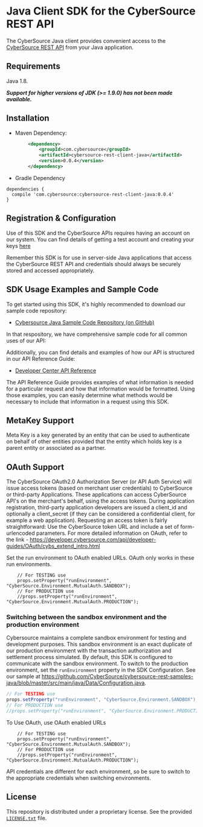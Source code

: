 # Java Client SDK for the CyberSource REST API

The CyberSource Java client provides convenient access to the [CyberSource REST API](https://developer.cybersource.com/api/reference/api-reference.html) from your Java application.

## Requirements

Java 1.8.

***Support for higher versions of JDK (>= 1.9.0) has not been made available.***

## Installation

* Maven Dependency:

```xml
        <dependency>
			<groupId>com.cybersource</groupId>
			<artifactId>cybersource-rest-client-java</artifactId>
			<version>0.0.4</version>
		</dependency>
```
* Gradle Dependency
````
dependencies {
  compile 'com.cybersource:cybersource-rest-client-java:0.0.4'
}
````

## Registration & Configuration
Use of this SDK and the CyberSource APIs requires having an account on our system. You can find details of getting a test account and creating your keys [here](https://developer.cybersource.com/api/developer-guides/dita-gettingstarted/registration.html) 

Remember this SDK is for use in server-side Java applications that access the CyberSource REST API and credentials should always be securely stored and accessed appropriately. 


## SDK Usage Examples and Sample Code
To get started using this SDK, it's highly recommended to download our sample code repository:
* [Cybersource Java Sample Code Repository (on GitHub)](https://github.com/CyberSource/cybersource-rest-samples-java)

In that respository, we have comprehensive sample code for all common uses of our API:

Additionally, you can find details and examples of how our API is structured in our API Reference Guide:
* [Developer Center API Reference](https://developer.cybersource.com/api/reference/api-reference.html)

The API Reference Guide provides examples of what information is needed for a particular request and how that information would be formatted. Using those examples, you can easily determine what methods would be necessary to include that information in a request using this SDK.

## MetaKey Support
Meta Key is a key generated by an entity that can be used to authenticate on behalf of other entities provided that the entity which holds key is a parent entity or associated as a partner.

## OAuth Support
The CyberSource OAuth2.0 Authorization Server (or API Auth Service) will issue access tokens (based on merchant user credentials) to CyberSource or third-party Applications. These applications can access CyberSource API's on the merchant's behalf, using the access tokens.
During application registration, third-party application developers are issued a client_id and optionally a client_secret (if they can be considered a confidential client, for example a web application). Requesting an access token is fairly straightforward:  Use the CyberSource token URL and include a set of form-urlencoded parameters.
For more detailed information on OAuth, refer to the link - https://developer.cybersource.com/api/developer-guides/OAuth/cybs_extend_intro.html

Set the run environment to OAuth enabled URLs. OAuth only works in these run environments.
```
   	// For TESTING use
	props.setProperty("runEnvironment", "CyberSource.Environment.MutualAuth.SANDBOX");
	// For PRODUCTION use
	//props.setProperty("runEnvironment", "CyberSource.Environment.MutualAuth.PRODUCTION");
```

### Switching between the sandbox environment and the production environment
Cybersource maintains a complete sandbox environment for testing and development purposes. This sandbox environment is an exact duplicate of our production environment with the transaction authorization and settlement process simulated. By default, this SDK is configured to communicate with the sandbox environment. To switch to the production environment, set the `runEnvironment` property in the SDK Configuration.  See our sample at https://github.com/CyberSource/cybersource-rest-samples-java/blob/master/src/main/java/Data/Configuration.java.  

```java
// For TESTING use
props.setProperty("runEnvironment", "CyberSource.Environment.SANDBOX");
// For PRODUCTION use
//props.setProperty("runEnvironment", "CyberSource.Environment.PRODUCTION");
```

To Use OAuth, use OAuth enabled URLs

```
   	// For TESTING use
	props.setProperty("runEnvironment", "CyberSource.Environment.MutualAuth.SANDBOX");
	// For PRODUCTION use
	//props.setProperty("runEnvironment", "CyberSource.Environment.MutualAuth.PRODUCTION");
```

API credentials are different for each environment, so be sure to switch to the appropriate credentials when switching environments.



## License
This repository is distributed under a proprietary license. See the provided [`LICENSE.txt`](/LICENSE.txt) file.
